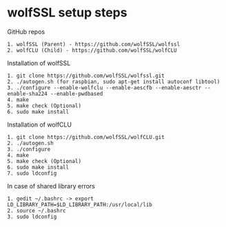 # wolfSSL setup steps

GitHub repos

    1. wolfSSL (Parent) - https://github.com/wolfSSL/wolfssl
    2. wolfCLU (Child) - https://github.com/wolfSSL/wolfCLU


Installation of wolfSSL

    1. git clone https://github.com/wolfSSL/wolfssl.git
    2. ./autogen.sh (for raspbian, sudo apt-get install autoconf libtool)
    3. ./configure --enable-wolfclu --enable-aescfb --enable-aesctr --enable-sha224 --enable-pwdbased   
    4. make
    5. make check (Optional)
    6. sudo make install


Installation of wolfCLU

    1. git clone https://github.com/wolfSSL/wolfCLU.git
    2. ./autogen.sh 
    3. ./configure
    4. make
    5. make check (Optional)
    6. sudo make install
    7. sudo ldconfig


In case of shared library errors

    1. gedit ~/.bashrc -> export LD_LIBRARY_PATH=$LD_LIBRARY_PATH:/usr/local/lib
    2. source ~/.bashrc 
    3. sudo ldconfig









